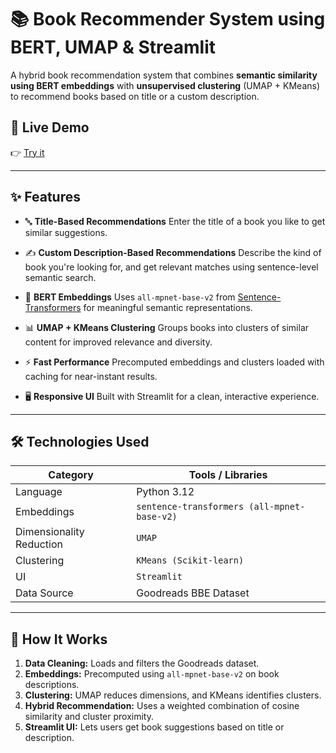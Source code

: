 # 📚 Book Recommender System using BERT, UMAP & Streamlit

A hybrid book recommendation system that combines **semantic similarity using BERT embeddings** with **unsupervised clustering** (UMAP + KMeans) to recommend books based on title or a custom description.

## 🚀 Live Demo

👉 [Try it](https://bookrecommender-abc.streamlit.app)

---

## ✨ Features

* 🔤 **Title-Based Recommendations**
  Enter the title of a book you like to get similar suggestions.

* ✍️ **Custom Description-Based Recommendations**
  Describe the kind of book you're looking for, and get relevant matches using sentence-level semantic search.

* 🤖 **BERT Embeddings**
  Uses `all-mpnet-base-v2` from [Sentence-Transformers](https://www.sbert.net/) for meaningful semantic representations.

* 📊 **UMAP + KMeans Clustering**
  Groups books into clusters of similar content for improved relevance and diversity.

* ⚡ **Fast Performance**
  Precomputed embeddings and clusters loaded with caching for near-instant results.

* 🖥️ **Responsive UI**
  Built with Streamlit for a clean, interactive experience.

---

## 🛠️ Technologies Used

| Category                 | Tools / Libraries                           |
| ------------------------ | ------------------------------------------- |
| Language                 | Python 3.12                                 |
| Embeddings               | `sentence-transformers (all-mpnet-base-v2)` |
| Dimensionality Reduction | `UMAP`                                      |
| Clustering               | `KMeans (Scikit-learn)`                     |
| UI                       | `Streamlit`                                 |
| Data Source              | Goodreads BBE Dataset                       |

---

## 🧠 How It Works

1. **Data Cleaning:** Loads and filters the Goodreads dataset.
2. **Embeddings:** Precomputed using `all-mpnet-base-v2` on book descriptions.
3. **Clustering:** UMAP reduces dimensions, and KMeans identifies clusters.
4. **Hybrid Recommendation:** Uses a weighted combination of cosine similarity and cluster proximity.
5. **Streamlit UI:** Lets users get book suggestions based on title or description.

